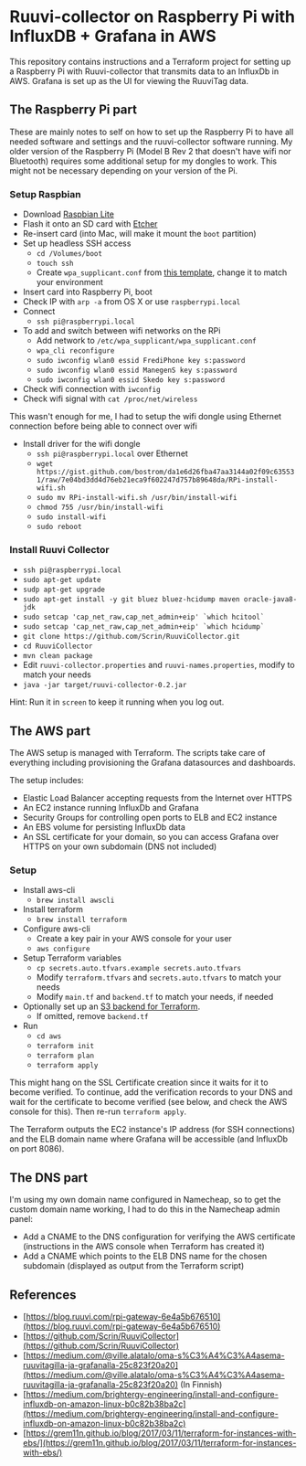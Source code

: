 # Ruuvi-collector on Raspberry Pi with InfluxDB + Grafana in AWS

This repository contains instructions and a Terraform project for setting up a Raspberry Pi with Ruuvi-collector that transmits data to an InfluxDb in AWS. Grafana is set up as the UI for viewing the RuuviTag data.

## The Raspberry Pi part

These are mainly notes to self on how to set up the Raspberry Pi to have all needed software and settings and the ruuvi-collector software running. My older version of the Raspberry Pi (Model B Rev 2 that doesn't have wifi nor Bluetooth) requires some additional setup for my dongles to work. This might not be necessary depending on your version of the Pi.

### Setup Raspbian

- Download [Raspbian Lite](https://www.raspberrypi.org/downloads/raspbian/)
- Flash it onto an SD card with [Etcher](https://etcher.io)
- Re-insert card (into Mac, will make it mount the `boot` partition)
- Set up headless SSH access
    - `cd /Volumes/boot`
    - `touch ssh`
    - Create `wpa_supplicant.conf` from [this template](raspberry-pi/wpa_supplicant.conf), change it to match your environment
- Insert card into Raspberry Pi, boot
- Check IP with `arp -a` from OS X or use `raspberrypi.local`
- Connect
    - `ssh pi@raspberrypi.local`
- To add and switch between wifi networks on the RPi
    - Add network to `/etc/wpa_supplicant/wpa_supplicant.conf`
    - `wpa_cli reconfigure`
    - `sudo iwconfig wlan0 essid FrediPhone key s:password`
    - `sudo iwconfig wlan0 essid ManegenS key s:password`
    - `sudo iwconfig wlan0 essid Skedo key s:password`
- Check wifi connection with `iwconfig`
- Check wifi signal with `cat /proc/net/wireless`

This wasn't enough for me, I had to setup the wifi dongle using Ethernet connection before being able to connect over wifi

- Install driver for the wifi dongle
    - `ssh pi@raspberrypi.local` over Ethernet
    - `wget https://gist.github.com/bostrom/da1e6d26fba47aa3144a02f09c635531/raw/7e04bd3dd4d76eb21eca9f602247d757b89648da/RPi-install-wifi.sh`
    - `sudo mv RPi-install-wifi.sh /usr/bin/install-wifi`
    - `chmod 755 /usr/bin/install-wifi`
    - `sudo install-wifi`
    - `sudo reboot`

### Install Ruuvi Collector

- `ssh pi@raspberrypi.local`
- `sudo apt-get update`
- `sudp apt-get upgrade`
- `sudo apt-get install -y git bluez bluez-hcidump maven oracle-java8-jdk`
- ``sudo setcap 'cap_net_raw,cap_net_admin+eip' `which hcitool` ``
- ``sudo setcap 'cap_net_raw,cap_net_admin+eip' `which hcidump` ``
- `git clone https://github.com/Scrin/RuuviCollector.git`
- `cd RuuviCollector`
- `mvn clean package`
- Edit `ruuvi-collector.properties` and `ruuvi-names.properties`, modify to match your needs
- `java -jar target/ruuvi-collector-0.2.jar`

Hint: Run it in `screen` to keep it running when you log out.

## The AWS part

The AWS setup is managed with Terraform. The scripts take care of everything including provisioning the Grafana datasources and dashboards.

The setup includes:
- Elastic Load Balancer accepting requests from the Internet over HTTPS
- An EC2 instance running InfluxDb and Grafana
- Security Groups for controlling open ports to ELB and EC2 instance
- An EBS volume for persisting InfluxDb data
- An SSL certificate for your domain, so you can access Grafana over HTTPS on your own subdomain (DNS not included)

### Setup

- Install aws-cli
    - `brew install awscli`
- Install terraform
    - `brew install terraform`
- Configure aws-cli
    - Create a key pair in your AWS console for your user
    - `aws configure`
- Setup Terraform variables
    - `cp secrets.auto.tfvars.example secrets.auto.tfvars`
    - Modify `terraform.tfvars` and `secrets.auto.tfvars` to match your needs
    - Modify `main.tf` and `backend.tf` to match your needs, if needed
- Optionally set up an [S3 backend for Terraform](https://www.terraform.io/docs/backends/types/s3.html).
    - If omitted, remove `backend.tf`
- Run
    - `cd aws`
    - `terraform init`
    - `terraform plan`
    - `terraform apply`

This might hang on the SSL Certificate creation since it waits for it to become verified. To continue, add the verification records to your DNS and wait for the certificate to become verified (see below, and check the AWS console for this). Then re-run `terraform apply`.

The Terraform outputs the EC2 instance's IP address (for SSH connections) and the ELB domain name where Grafana will be accessible (and InfluxDb on port 8086).

## The DNS part

I'm using my own domain name configured in Namecheap, so to get the custom domain name working, I had to do this in the Namecheap admin panel:

- Add a CNAME to the DNS configuration for verifying the AWS certificate (instructions in the AWS console when Terraform has created it)
- Add a CNAME which points to the ELB DNS name for the chosen subdomain (displayed as output from the Terraform script)


## References
- [https://blog.ruuvi.com/rpi-gateway-6e4a5b676510](https://blog.ruuvi.com/rpi-gateway-6e4a5b676510)
- [https://github.com/Scrin/RuuviCollector](https://github.com/Scrin/RuuviCollector)
- [https://medium.com/@ville.alatalo/oma-s%C3%A4%C3%A4asema-ruuvitagilla-ja-grafanalla-25c823f20a20](https://medium.com/@ville.alatalo/oma-s%C3%A4%C3%A4asema-ruuvitagilla-ja-grafanalla-25c823f20a20) (In Finnish)
- [https://medium.com/brightergy-engineering/install-and-configure-influxdb-on-amazon-linux-b0c82b38ba2c](https://medium.com/brightergy-engineering/install-and-configure-influxdb-on-amazon-linux-b0c82b38ba2c)
- [https://grem11n.github.io/blog/2017/03/11/terraform-for-instances-with-ebs/](https://grem11n.github.io/blog/2017/03/11/terraform-for-instances-with-ebs/)
